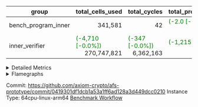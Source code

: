 | group | total_cells_used | total_cycles | total_proof_time_ms |
| --- | --- | --- | --- |
| bench_program_inner | <div style='text-align: right'>341,581</div>  | <div style='text-align: right'>42</div>  | <span style="color: green">(-2.0 [-0.1%])</span> <div style='text-align: right'>1,442.0</div>  |
| inner_verifier | <span style="color: green">(-4,710 [-0.0%])</span> <div style='text-align: right'>270,747,821</div>  | <span style="color: green">(-347 [-0.0%])</span> <div style='text-align: right'>6,362,163</div>  | <span style="color: green">(-1,215.0 [-1.3%])</span> <div style='text-align: right'>90,804.0</div>  |


<details>
<summary>Detailed Metrics</summary>

| group | execute_and_trace_gen_time_ms | execute_time_ms | stark_prove_excluding_trace_time_ms | total_cells | total_cells_used | total_cycles | total_proof_time_ms | verify_program_compile_ms |
| --- | --- | --- | --- | --- | --- | --- | --- | --- |
| bench_program_inner | <div style='text-align: right'>19.0</div>  | <div style='text-align: right'>17.0</div>  | <span style="color: green">(-2.0 [-0.1%])</span> <div style='text-align: right'>1,423.0</div>  | <div style='text-align: right'>1,980,240</div>  | <div style='text-align: right'>341,581</div>  | <div style='text-align: right'>42</div>  | <span style="color: green">(-2.0 [-0.1%])</span> <div style='text-align: right'>1,442.0</div>  |  |
| inner_verifier | <span style="color: green">(-13.0 [-0.1%])</span> <div style='text-align: right'>9,441.0</div>  | <span style="color: red">(+52.0 [+0.7%])</span> <div style='text-align: right'>7,914.0</div>  | <span style="color: green">(-1,202.0 [-1.5%])</span> <div style='text-align: right'>81,363.0</div>  | <div style='text-align: right'>651,755,544</div>  | <span style="color: green">(-4,710 [-0.0%])</span> <div style='text-align: right'>270,747,821</div>  | <span style="color: green">(-347 [-0.0%])</span> <div style='text-align: right'>6,362,163</div>  | <span style="color: green">(-1,215.0 [-1.3%])</span> <div style='text-align: right'>90,804.0</div>  | <span style="color: green">(-762.0 [-1.8%])</span> <div style='text-align: right'>42,519.0</div>  |

| group | chip_name | rows_used |
| --- | --- | --- |
| bench_program_inner | BitwiseOperationLookup | <div style='text-align: right'>65,536</div>  |
| bench_program_inner | BranchEqual | <div style='text-align: right'>5</div>  |
| bench_program_inner | FieldArithmetic | <div style='text-align: right'>13</div>  |
| bench_program_inner | FieldExtension | <div style='text-align: right'>1</div>  |
| bench_program_inner | Jal | <div style='text-align: right'>2</div>  |
| bench_program_inner | Keccak256 | <div style='text-align: right'>24</div>  |
| bench_program_inner | LoadStore | <div style='text-align: right'>20</div>  |
| bench_program_inner | Memory AccessAdapter<2> | <div style='text-align: right'>26</div>  |
| bench_program_inner | Memory AccessAdapter<4> | <div style='text-align: right'>13</div>  |
| bench_program_inner | Memory AccessAdapter<8> | <div style='text-align: right'>5</div>  |
| bench_program_inner | Memory Boundary | <div style='text-align: right'>65</div>  |
| bench_program_inner | ProgramChip | <div style='text-align: right'>37</div>  |
| inner_verifier | BranchEqual | <div style='text-align: right'>706,303</div>  |
| inner_verifier | FieldArithmetic | <span style="color: green">(-13 [-0.0%])</span> <div style='text-align: right'>1,595,214</div>  |
| inner_verifier | FieldExtension | <div style='text-align: right'>857,974</div>  |
| inner_verifier | Jal | <span style="color: green">(-334 [-1.1%])</span> <div style='text-align: right'>29,887</div>  |
| inner_verifier | LoadStore | <div style='text-align: right'>2,928,722</div>  |
| inner_verifier | Memory AccessAdapter<2> | <span style="color: green">(-56 [-0.0%])</span> <div style='text-align: right'>1,976,551</div>  |
| inner_verifier | Memory AccessAdapter<4> | <span style="color: green">(-28 [-0.0%])</span> <div style='text-align: right'>988,319</div>  |
| inner_verifier | Memory AccessAdapter<8> | <div style='text-align: right'>33,560</div>  |
| inner_verifier | Memory Boundary | <div style='text-align: right'>598,936</div>  |
| inner_verifier | Phantom | <div style='text-align: right'>223,666</div>  |
| inner_verifier | Poseidon2 | <div style='text-align: right'>20,397</div>  |
| inner_verifier | ProgramChip | <div style='text-align: right'>202,954</div>  |

| group | dsl_ir | opcode | frequency |
| --- | --- | --- | --- |
| bench_program_inner |  | JAL | <div style='text-align: right'>1</div>  |
| bench_program_inner |  | STOREW | <div style='text-align: right'>2</div>  |
| bench_program_inner | AddE | FE4ADD | <div style='text-align: right'>1</div>  |
| bench_program_inner | AddF | ADD | <div style='text-align: right'>1</div>  |
| bench_program_inner | AddVI | ADD | <div style='text-align: right'>6</div>  |
| bench_program_inner | Alloc | ADD | <div style='text-align: right'>2</div>  |
| bench_program_inner | Alloc | LOADW | <div style='text-align: right'>2</div>  |
| bench_program_inner | Alloc | MUL | <div style='text-align: right'>2</div>  |
| bench_program_inner | For | ADD | <div style='text-align: right'>2</div>  |
| bench_program_inner | For | BNE | <div style='text-align: right'>3</div>  |
| bench_program_inner | For | JAL | <div style='text-align: right'>1</div>  |
| bench_program_inner | For | STOREW | <div style='text-align: right'>1</div>  |
| bench_program_inner | IfEqI | BNE | <div style='text-align: right'>2</div>  |
| bench_program_inner | ImmE | STOREW | <div style='text-align: right'>8</div>  |
| bench_program_inner | ImmF | STOREW | <div style='text-align: right'>2</div>  |
| bench_program_inner | ImmV | STOREW | <div style='text-align: right'>3</div>  |
| bench_program_inner | Keccak256 | KECCAK256 | <div style='text-align: right'>1</div>  |
| bench_program_inner | StoreV | STOREW2 | <div style='text-align: right'>2</div>  |
| inner_verifier |  | JAL | <div style='text-align: right'>1</div>  |
| inner_verifier |  | STOREW | <div style='text-align: right'>2</div>  |
| inner_verifier | AddE | FE4ADD | <div style='text-align: right'>227,660</div>  |
| inner_verifier | AddEFFI | LOADW | <div style='text-align: right'>133</div>  |
| inner_verifier | AddEFFI | STOREW | <div style='text-align: right'>399</div>  |
| inner_verifier | AddEFI | ADD | <div style='text-align: right'>224</div>  |
| inner_verifier | AddEI | ADD | <div style='text-align: right'>67,996</div>  |
| inner_verifier | AddFI | ADD | <span style="color: green">(-13 [-0.1%])</span> <div style='text-align: right'>14,045</div>  |
| inner_verifier | AddV | ADD | <div style='text-align: right'>6,262</div>  |
| inner_verifier | AddVI | ADD | <div style='text-align: right'>278,789</div>  |
| inner_verifier | Alloc | ADD | <div style='text-align: right'>24,557</div>  |
| inner_verifier | Alloc | LOADW | <div style='text-align: right'>24,557</div>  |
| inner_verifier | Alloc | MUL | <div style='text-align: right'>14,833</div>  |
| inner_verifier | AssertEqE | BNE | <div style='text-align: right'>140</div>  |
| inner_verifier | AssertEqEI | BNE | <div style='text-align: right'>4</div>  |
| inner_verifier | AssertEqF | BNE | <div style='text-align: right'>4,054</div>  |
| inner_verifier | AssertEqV | BNE | <div style='text-align: right'>1,205</div>  |
| inner_verifier | AssertEqVI | BNE | <div style='text-align: right'>172</div>  |
| inner_verifier | CT-VerifierProgram | PHANTOM | <div style='text-align: right'>2</div>  |
| inner_verifier | CT-compute-reduced-opening | PHANTOM | <div style='text-align: right'>294</div>  |
| inner_verifier | CT-exp-reverse-bits-len | PHANTOM | <div style='text-align: right'>2,436</div>  |
| inner_verifier | CT-poseidon2-hash | PHANTOM | <div style='text-align: right'>1,302</div>  |
| inner_verifier | CT-poseidon2-hash-ext | PHANTOM | <div style='text-align: right'>714</div>  |
| inner_verifier | CT-poseidon2-hash-setup | PHANTOM | <div style='text-align: right'>200,298</div>  |
| inner_verifier | CT-sp1-fri-fold | PHANTOM | <div style='text-align: right'>3,780</div>  |
| inner_verifier | CT-stage-c-build-rounds | PHANTOM | <div style='text-align: right'>2</div>  |
| inner_verifier | CT-stage-d-1-verify-shape-and-sample-challenges | PHANTOM | <div style='text-align: right'>2</div>  |
| inner_verifier | CT-stage-d-2-fri-fold | PHANTOM | <div style='text-align: right'>2</div>  |
| inner_verifier | CT-stage-d-3-verify-challenges | PHANTOM | <div style='text-align: right'>2</div>  |
| inner_verifier | CT-stage-d-verify-pcs | PHANTOM | <div style='text-align: right'>2</div>  |
| inner_verifier | CT-stage-e-verify-constraints | PHANTOM | <div style='text-align: right'>2</div>  |
| inner_verifier | CT-verify-batch | PHANTOM | <div style='text-align: right'>294</div>  |
| inner_verifier | CT-verify-batch-ext | PHANTOM | <div style='text-align: right'>714</div>  |
| inner_verifier | CT-verify-batch-reduce-fast | PHANTOM | <div style='text-align: right'>2,016</div>  |
| inner_verifier | CT-verify-batch-reduce-fast-setup | PHANTOM | <div style='text-align: right'>2,016</div>  |
| inner_verifier | CT-verify-query | PHANTOM | <div style='text-align: right'>42</div>  |
| inner_verifier | DivE | BBE4DIV | <div style='text-align: right'>198,499</div>  |
| inner_verifier | DivEIN | BBE4DIV | <div style='text-align: right'>38</div>  |
| inner_verifier | DivEIN | STOREW | <div style='text-align: right'>152</div>  |
| inner_verifier | DivFIN | DIV | <div style='text-align: right'>90</div>  |
| inner_verifier | For | ADD | <div style='text-align: right'>540,355</div>  |
| inner_verifier | For | BNE | <div style='text-align: right'>560,217</div>  |
| inner_verifier | For | JAL | <div style='text-align: right'>19,862</div>  |
| inner_verifier | For | LOADW | <div style='text-align: right'>1,029</div>  |
| inner_verifier | For | STOREW | <div style='text-align: right'>18,833</div>  |
| inner_verifier | HintBitsF | PHANTOM | <div style='text-align: right'>22</div>  |
| inner_verifier | HintInputVec | PHANTOM | <div style='text-align: right'>9,724</div>  |
| inner_verifier | IfEq | BNE | <div style='text-align: right'>7,629</div>  |
| inner_verifier | IfEqI | BNE | <div style='text-align: right'>124,910</div>  |
| inner_verifier | IfEqI | JAL | <span style="color: green">(-334 [-3.2%])</span> <div style='text-align: right'>10,004</div>  |
| inner_verifier | IfNe | BEQ | <div style='text-align: right'>6,893</div>  |
| inner_verifier | IfNe | JAL | <div style='text-align: right'>20</div>  |
| inner_verifier | IfNeI | BEQ | <div style='text-align: right'>1,079</div>  |
| inner_verifier | ImmE | STOREW | <div style='text-align: right'>12,496</div>  |
| inner_verifier | ImmF | STOREW | <div style='text-align: right'>15,915</div>  |
| inner_verifier | ImmV | STOREW | <div style='text-align: right'>22,284</div>  |
| inner_verifier | LoadE | LOADW | <div style='text-align: right'>42,144</div>  |
| inner_verifier | LoadE | LOADW2 | <div style='text-align: right'>816,956</div>  |
| inner_verifier | LoadF | LOADW | <div style='text-align: right'>11,474</div>  |
| inner_verifier | LoadF | LOADW2 | <div style='text-align: right'>305,317</div>  |
| inner_verifier | LoadV | LOADW | <div style='text-align: right'>11,869</div>  |
| inner_verifier | LoadV | LOADW2 | <div style='text-align: right'>71,878</div>  |
| inner_verifier | MulE | BBE4MUL | <div style='text-align: right'>415,206</div>  |
| inner_verifier | MulEF | MUL | <div style='text-align: right'>1,732</div>  |
| inner_verifier | MulEFI | MUL | <div style='text-align: right'>1,408</div>  |
| inner_verifier | MulEI | BBE4MUL | <div style='text-align: right'>2,726</div>  |
| inner_verifier | MulEI | STOREW | <div style='text-align: right'>10,904</div>  |
| inner_verifier | MulF | MUL | <div style='text-align: right'>25,244</div>  |
| inner_verifier | MulFI | MUL | <div style='text-align: right'>14</div>  |
| inner_verifier | MulV | MUL | <div style='text-align: right'>682</div>  |
| inner_verifier | MulVI | MUL | <div style='text-align: right'>8,463</div>  |
| inner_verifier | NegE | MUL | <div style='text-align: right'>208</div>  |
| inner_verifier | Poseidon2CompressBabyBear | COMP_POS2 | <div style='text-align: right'>7,287</div>  |
| inner_verifier | Poseidon2PermuteBabyBear | PERM_POS2 | <div style='text-align: right'>13,110</div>  |
| inner_verifier | StoreE | STOREW | <div style='text-align: right'>11,268</div>  |
| inner_verifier | StoreE | STOREW2 | <div style='text-align: right'>12,668</div>  |
| inner_verifier | StoreF | STOREW | <div style='text-align: right'>13,388</div>  |
| inner_verifier | StoreF | STOREW2 | <div style='text-align: right'>103,775</div>  |
| inner_verifier | StoreHintWord | ADD | <div style='text-align: right'>195,048</div>  |
| inner_verifier | StoreHintWord | SHINTW | <div style='text-align: right'>205,454</div>  |
| inner_verifier | StoreV | STOREW | <div style='text-align: right'>1,426</div>  |
| inner_verifier | StoreV | STOREW2 | <div style='text-align: right'>25,621</div>  |
| inner_verifier | SubE | FE4SUB | <div style='text-align: right'>13,845</div>  |
| inner_verifier | SubEF | LOADW | <div style='text-align: right'>1,188,780</div>  |
| inner_verifier | SubEF | SUB | <div style='text-align: right'>396,260</div>  |
| inner_verifier | SubEFI | ADD | <div style='text-align: right'>1,224</div>  |
| inner_verifier | SubEI | ADD | <div style='text-align: right'>304</div>  |
| inner_verifier | SubV | SUB | <div style='text-align: right'>15,848</div>  |
| inner_verifier | SubVI | SUB | <div style='text-align: right'>1,271</div>  |
| inner_verifier | SubVIN | SUB | <div style='text-align: right'>357</div>  |

| group | air_name | dsl_ir | opcode | cells_used |
| --- | --- | --- | --- | --- |
| bench_program_inner | <JalNativeAdapterAir,JalCoreAir> |  | JAL | <div style='text-align: right'>10</div>  |
| bench_program_inner | Boundary |  | JAL | <div style='text-align: right'>11</div>  |
| bench_program_inner | <NativeLoadStoreAdapterAir<1>,KernelLoadStoreCoreAir<1>> |  | STOREW | <div style='text-align: right'>82</div>  |
| bench_program_inner | Boundary |  | STOREW | <div style='text-align: right'>22</div>  |
| bench_program_inner | <NativeVectorizedAdapterAir<4>,FieldExtensionCoreAir> | AddE | FE4ADD | <div style='text-align: right'>40</div>  |
| bench_program_inner | AccessAdapter<2> | AddE | FE4ADD | <div style='text-align: right'>66</div>  |
| bench_program_inner | AccessAdapter<4> | AddE | FE4ADD | <div style='text-align: right'>39</div>  |
| bench_program_inner | Boundary | AddE | FE4ADD | <div style='text-align: right'>44</div>  |
| bench_program_inner | <NativeAdapterAir<2, 1>,FieldArithmeticCoreAir> | AddF | ADD | <div style='text-align: right'>30</div>  |
| bench_program_inner | Boundary | AddF | ADD | <div style='text-align: right'>11</div>  |
| bench_program_inner | <NativeAdapterAir<2, 1>,FieldArithmeticCoreAir> | AddVI | ADD | <div style='text-align: right'>180</div>  |
| bench_program_inner | Boundary | AddVI | ADD | <div style='text-align: right'>22</div>  |
| bench_program_inner | <NativeAdapterAir<2, 1>,FieldArithmeticCoreAir> | Alloc | ADD | <div style='text-align: right'>60</div>  |
| bench_program_inner | <NativeLoadStoreAdapterAir<1>,KernelLoadStoreCoreAir<1>> | Alloc | LOADW | <div style='text-align: right'>82</div>  |
| bench_program_inner | Boundary | Alloc | LOADW | <div style='text-align: right'>22</div>  |
| bench_program_inner | <NativeAdapterAir<2, 1>,FieldArithmeticCoreAir> | Alloc | MUL | <div style='text-align: right'>60</div>  |
| bench_program_inner | <NativeAdapterAir<2, 1>,FieldArithmeticCoreAir> | For | ADD | <div style='text-align: right'>60</div>  |
| bench_program_inner | <BranchNativeAdapterAir,BranchEqualCoreAir<1>> | For | BNE | <div style='text-align: right'>69</div>  |
| bench_program_inner | <JalNativeAdapterAir,JalCoreAir> | For | JAL | <div style='text-align: right'>10</div>  |
| bench_program_inner | <NativeLoadStoreAdapterAir<1>,KernelLoadStoreCoreAir<1>> | For | STOREW | <div style='text-align: right'>41</div>  |
| bench_program_inner | Boundary | For | STOREW | <div style='text-align: right'>11</div>  |
| bench_program_inner | <BranchNativeAdapterAir,BranchEqualCoreAir<1>> | IfEqI | BNE | <div style='text-align: right'>46</div>  |
| bench_program_inner | <NativeLoadStoreAdapterAir<1>,KernelLoadStoreCoreAir<1>> | ImmE | STOREW | <div style='text-align: right'>328</div>  |
| bench_program_inner | Boundary | ImmE | STOREW | <div style='text-align: right'>88</div>  |
| bench_program_inner | <NativeLoadStoreAdapterAir<1>,KernelLoadStoreCoreAir<1>> | ImmF | STOREW | <div style='text-align: right'>82</div>  |
| bench_program_inner | Boundary | ImmF | STOREW | <div style='text-align: right'>22</div>  |
| bench_program_inner | <NativeLoadStoreAdapterAir<1>,KernelLoadStoreCoreAir<1>> | ImmV | STOREW | <div style='text-align: right'>123</div>  |
| bench_program_inner | Boundary | ImmV | STOREW | <div style='text-align: right'>22</div>  |
| bench_program_inner | AccessAdapter<2> | Keccak256 | KECCAK256 | <div style='text-align: right'>220</div>  |
| bench_program_inner | AccessAdapter<4> | Keccak256 | KECCAK256 | <div style='text-align: right'>130</div>  |
| bench_program_inner | AccessAdapter<8> | Keccak256 | KECCAK256 | <div style='text-align: right'>85</div>  |
| bench_program_inner | Boundary | Keccak256 | KECCAK256 | <div style='text-align: right'>418</div>  |
| bench_program_inner | KeccakVmAir | Keccak256 | KECCAK256 | <div style='text-align: right'>76,752</div>  |
| bench_program_inner | <NativeLoadStoreAdapterAir<1>,KernelLoadStoreCoreAir<1>> | StoreV | STOREW2 | <div style='text-align: right'>82</div>  |
| bench_program_inner | Boundary | StoreV | STOREW2 | <div style='text-align: right'>22</div>  |
| inner_verifier | <JalNativeAdapterAir,JalCoreAir> |  | JAL | <div style='text-align: right'>10</div>  |
| inner_verifier | Boundary |  | JAL | <div style='text-align: right'>11</div>  |
| inner_verifier | <NativeLoadStoreAdapterAir<1>,KernelLoadStoreCoreAir<1>> |  | STOREW | <div style='text-align: right'>82</div>  |
| inner_verifier | Boundary |  | STOREW | <div style='text-align: right'>22</div>  |
| inner_verifier | <NativeVectorizedAdapterAir<4>,FieldExtensionCoreAir> | AddE | FE4ADD | <div style='text-align: right'>9,106,400</div>  |
| inner_verifier | AccessAdapter<2> | AddE | FE4ADD | <div style='text-align: right'>1,116,368</div>  |
| inner_verifier | AccessAdapter<4> | AddE | FE4ADD | <div style='text-align: right'>659,672</div>  |
| inner_verifier | Boundary | AddE | FE4ADD | <div style='text-align: right'>1,200,540</div>  |
| inner_verifier | <NativeLoadStoreAdapterAir<1>,KernelLoadStoreCoreAir<1>> | AddEFFI | LOADW | <div style='text-align: right'>5,453</div>  |
| inner_verifier | AccessAdapter<2> | AddEFFI | LOADW | <div style='text-align: right'>946</div>  |
| inner_verifier | AccessAdapter<4> | AddEFFI | LOADW | <div style='text-align: right'>1,118</div>  |
| inner_verifier | Boundary | AddEFFI | LOADW | <div style='text-align: right'>264</div>  |
| inner_verifier | <NativeLoadStoreAdapterAir<1>,KernelLoadStoreCoreAir<1>> | AddEFFI | STOREW | <div style='text-align: right'>16,359</div>  |
| inner_verifier | AccessAdapter<2> | AddEFFI | STOREW | <div style='text-align: right'>946</div>  |
| inner_verifier | Boundary | AddEFFI | STOREW | <div style='text-align: right'>792</div>  |
| inner_verifier | <NativeAdapterAir<2, 1>,FieldArithmeticCoreAir> | AddEFI | ADD | <div style='text-align: right'>6,720</div>  |
| inner_verifier | AccessAdapter<2> | AddEFI | ADD | <div style='text-align: right'>858</div>  |
| inner_verifier | AccessAdapter<4> | AddEFI | ADD | <div style='text-align: right'>507</div>  |
| inner_verifier | Boundary | AddEFI | ADD | <div style='text-align: right'>1,232</div>  |
| inner_verifier | <NativeAdapterAir<2, 1>,FieldArithmeticCoreAir> | AddEI | ADD | <div style='text-align: right'>2,039,880</div>  |
| inner_verifier | AccessAdapter<2> | AddEI | ADD | <span style="color: green">(-308 [-0.1%])</span> <div style='text-align: right'>381,810</div>  |
| inner_verifier | AccessAdapter<4> | AddEI | ADD | <span style="color: green">(-182 [-0.1%])</span> <div style='text-align: right'>225,615</div>  |
| inner_verifier | Boundary | AddEI | ADD | <div style='text-align: right'>660,220</div>  |
| inner_verifier | <NativeAdapterAir<2, 1>,FieldArithmeticCoreAir> | AddFI | ADD | <span style="color: green">(-390 [-0.1%])</span> <div style='text-align: right'>421,350</div>  |
| inner_verifier | Boundary | AddFI | ADD | <div style='text-align: right'>264</div>  |
| inner_verifier | <NativeAdapterAir<2, 1>,FieldArithmeticCoreAir> | AddV | ADD | <div style='text-align: right'>187,860</div>  |
| inner_verifier | Boundary | AddV | ADD | <div style='text-align: right'>22</div>  |
| inner_verifier | <NativeAdapterAir<2, 1>,FieldArithmeticCoreAir> | AddVI | ADD | <div style='text-align: right'>8,363,670</div>  |
| inner_verifier | Boundary | AddVI | ADD | <div style='text-align: right'>8,668</div>  |
| inner_verifier | <NativeAdapterAir<2, 1>,FieldArithmeticCoreAir> | Alloc | ADD | <div style='text-align: right'>736,710</div>  |
| inner_verifier | <NativeLoadStoreAdapterAir<1>,KernelLoadStoreCoreAir<1>> | Alloc | LOADW | <div style='text-align: right'>1,006,837</div>  |
| inner_verifier | Boundary | Alloc | LOADW | <div style='text-align: right'>946</div>  |
| inner_verifier | <NativeAdapterAir<2, 1>,FieldArithmeticCoreAir> | Alloc | MUL | <div style='text-align: right'>444,990</div>  |
| inner_verifier | AccessAdapter<2> | Alloc | MUL | <div style='text-align: right'>22</div>  |
| inner_verifier | AccessAdapter<4> | Alloc | MUL | <div style='text-align: right'>26</div>  |
| inner_verifier | <BranchNativeAdapterAir,BranchEqualCoreAir<1>> | AssertEqE | BNE | <div style='text-align: right'>3,220</div>  |
| inner_verifier | AccessAdapter<2> | AssertEqE | BNE | <div style='text-align: right'>770</div>  |
| inner_verifier | AccessAdapter<4> | AssertEqE | BNE | <div style='text-align: right'>455</div>  |
| inner_verifier | <BranchNativeAdapterAir,BranchEqualCoreAir<1>> | AssertEqEI | BNE | <div style='text-align: right'>92</div>  |
| inner_verifier | AccessAdapter<2> | AssertEqEI | BNE | <div style='text-align: right'>22</div>  |
| inner_verifier | AccessAdapter<4> | AssertEqEI | BNE | <div style='text-align: right'>13</div>  |
| inner_verifier | <BranchNativeAdapterAir,BranchEqualCoreAir<1>> | AssertEqF | BNE | <div style='text-align: right'>93,242</div>  |
| inner_verifier | <BranchNativeAdapterAir,BranchEqualCoreAir<1>> | AssertEqV | BNE | <div style='text-align: right'>27,715</div>  |
| inner_verifier | <BranchNativeAdapterAir,BranchEqualCoreAir<1>> | AssertEqVI | BNE | <div style='text-align: right'>3,956</div>  |
| inner_verifier | PhantomAir | CT-VerifierProgram | PHANTOM | <div style='text-align: right'>12</div>  |
| inner_verifier | PhantomAir | CT-compute-reduced-opening | PHANTOM | <div style='text-align: right'>1,764</div>  |
| inner_verifier | PhantomAir | CT-exp-reverse-bits-len | PHANTOM | <div style='text-align: right'>14,616</div>  |
| inner_verifier | PhantomAir | CT-poseidon2-hash | PHANTOM | <div style='text-align: right'>7,812</div>  |
| inner_verifier | PhantomAir | CT-poseidon2-hash-ext | PHANTOM | <div style='text-align: right'>4,284</div>  |
| inner_verifier | PhantomAir | CT-poseidon2-hash-setup | PHANTOM | <div style='text-align: right'>1,201,788</div>  |
| inner_verifier | PhantomAir | CT-sp1-fri-fold | PHANTOM | <div style='text-align: right'>22,680</div>  |
| inner_verifier | PhantomAir | CT-stage-c-build-rounds | PHANTOM | <div style='text-align: right'>12</div>  |
| inner_verifier | PhantomAir | CT-stage-d-1-verify-shape-and-sample-challenges | PHANTOM | <div style='text-align: right'>12</div>  |
| inner_verifier | PhantomAir | CT-stage-d-2-fri-fold | PHANTOM | <div style='text-align: right'>12</div>  |
| inner_verifier | PhantomAir | CT-stage-d-3-verify-challenges | PHANTOM | <div style='text-align: right'>12</div>  |
| inner_verifier | PhantomAir | CT-stage-d-verify-pcs | PHANTOM | <div style='text-align: right'>12</div>  |
| inner_verifier | PhantomAir | CT-stage-e-verify-constraints | PHANTOM | <div style='text-align: right'>12</div>  |
| inner_verifier | PhantomAir | CT-verify-batch | PHANTOM | <div style='text-align: right'>1,764</div>  |
| inner_verifier | PhantomAir | CT-verify-batch-ext | PHANTOM | <div style='text-align: right'>4,284</div>  |
| inner_verifier | PhantomAir | CT-verify-batch-reduce-fast | PHANTOM | <div style='text-align: right'>12,096</div>  |
| inner_verifier | PhantomAir | CT-verify-batch-reduce-fast-setup | PHANTOM | <div style='text-align: right'>12,096</div>  |
| inner_verifier | PhantomAir | CT-verify-query | PHANTOM | <div style='text-align: right'>252</div>  |
| inner_verifier | <NativeVectorizedAdapterAir<4>,FieldExtensionCoreAir> | DivE | BBE4DIV | <div style='text-align: right'>7,939,960</div>  |
| inner_verifier | AccessAdapter<2> | DivE | BBE4DIV | <div style='text-align: right'>8,717,962</div>  |
| inner_verifier | AccessAdapter<4> | DivE | BBE4DIV | <div style='text-align: right'>5,151,523</div>  |
| inner_verifier | <NativeVectorizedAdapterAir<4>,FieldExtensionCoreAir> | DivEIN | BBE4DIV | <div style='text-align: right'>1,520</div>  |
| inner_verifier | AccessAdapter<2> | DivEIN | BBE4DIV | <div style='text-align: right'>1,584</div>  |
| inner_verifier | AccessAdapter<4> | DivEIN | BBE4DIV | <div style='text-align: right'>936</div>  |
| inner_verifier | Boundary | DivEIN | BBE4DIV | <div style='text-align: right'>396</div>  |
| inner_verifier | <NativeLoadStoreAdapterAir<1>,KernelLoadStoreCoreAir<1>> | DivEIN | STOREW | <div style='text-align: right'>6,232</div>  |
| inner_verifier | AccessAdapter<2> | DivEIN | STOREW | <div style='text-align: right'>550</div>  |
| inner_verifier | AccessAdapter<4> | DivEIN | STOREW | <div style='text-align: right'>156</div>  |
| inner_verifier | <NativeAdapterAir<2, 1>,FieldArithmeticCoreAir> | DivFIN | DIV | <div style='text-align: right'>2,700</div>  |
| inner_verifier | <NativeAdapterAir<2, 1>,FieldArithmeticCoreAir> | For | ADD | <div style='text-align: right'>16,210,650</div>  |
| inner_verifier | <BranchNativeAdapterAir,BranchEqualCoreAir<1>> | For | BNE | <div style='text-align: right'>12,884,991</div>  |
| inner_verifier | <JalNativeAdapterAir,JalCoreAir> | For | JAL | <div style='text-align: right'>198,620</div>  |
| inner_verifier | AccessAdapter<2> | For | JAL | <div style='text-align: right'>484</div>  |
| inner_verifier | AccessAdapter<4> | For | JAL | <div style='text-align: right'>572</div>  |
| inner_verifier | <NativeLoadStoreAdapterAir<1>,KernelLoadStoreCoreAir<1>> | For | LOADW | <div style='text-align: right'>42,189</div>  |
| inner_verifier | Boundary | For | LOADW | <div style='text-align: right'>231</div>  |
| inner_verifier | <NativeLoadStoreAdapterAir<1>,KernelLoadStoreCoreAir<1>> | For | STOREW | <div style='text-align: right'>772,153</div>  |
| inner_verifier | Boundary | For | STOREW | <div style='text-align: right'>583</div>  |
| inner_verifier | PhantomAir | HintBitsF | PHANTOM | <div style='text-align: right'>132</div>  |
| inner_verifier | PhantomAir | HintInputVec | PHANTOM | <div style='text-align: right'>58,344</div>  |
| inner_verifier | <BranchNativeAdapterAir,BranchEqualCoreAir<1>> | IfEq | BNE | <div style='text-align: right'>175,467</div>  |
| inner_verifier | <BranchNativeAdapterAir,BranchEqualCoreAir<1>> | IfEqI | BNE | <div style='text-align: right'>2,872,930</div>  |
| inner_verifier | <JalNativeAdapterAir,JalCoreAir> | IfEqI | JAL | <span style="color: green">(-3,340 [-3.2%])</span> <div style='text-align: right'>100,040</div>  |
| inner_verifier | <BranchNativeAdapterAir,BranchEqualCoreAir<1>> | IfNe | BEQ | <div style='text-align: right'>158,539</div>  |
| inner_verifier | <JalNativeAdapterAir,JalCoreAir> | IfNe | JAL | <div style='text-align: right'>200</div>  |
| inner_verifier | <BranchNativeAdapterAir,BranchEqualCoreAir<1>> | IfNeI | BEQ | <div style='text-align: right'>24,817</div>  |
| inner_verifier | <NativeLoadStoreAdapterAir<1>,KernelLoadStoreCoreAir<1>> | ImmE | STOREW | <div style='text-align: right'>512,336</div>  |
| inner_verifier | AccessAdapter<2> | ImmE | STOREW | <div style='text-align: right'>3,806</div>  |
| inner_verifier | AccessAdapter<4> | ImmE | STOREW | <div style='text-align: right'>2,249</div>  |
| inner_verifier | Boundary | ImmE | STOREW | <div style='text-align: right'>124,168</div>  |
| inner_verifier | <NativeLoadStoreAdapterAir<1>,KernelLoadStoreCoreAir<1>> | ImmF | STOREW | <div style='text-align: right'>652,515</div>  |
| inner_verifier | Boundary | ImmF | STOREW | <div style='text-align: right'>1,353</div>  |
| inner_verifier | <NativeLoadStoreAdapterAir<1>,KernelLoadStoreCoreAir<1>> | ImmV | STOREW | <div style='text-align: right'>913,644</div>  |
| inner_verifier | Boundary | ImmV | STOREW | <div style='text-align: right'>8,701</div>  |
| inner_verifier | <NativeLoadStoreAdapterAir<1>,KernelLoadStoreCoreAir<1>> | LoadE | LOADW | <div style='text-align: right'>1,727,904</div>  |
| inner_verifier | AccessAdapter<2> | LoadE | LOADW | <div style='text-align: right'>58,256</div>  |
| inner_verifier | AccessAdapter<4> | LoadE | LOADW | <div style='text-align: right'>34,424</div>  |
| inner_verifier | Boundary | LoadE | LOADW | <div style='text-align: right'>309,760</div>  |
| inner_verifier | <NativeLoadStoreAdapterAir<1>,KernelLoadStoreCoreAir<1>> | LoadE | LOADW2 | <div style='text-align: right'>33,495,196</div>  |
| inner_verifier | AccessAdapter<2> | LoadE | LOADW2 | <div style='text-align: right'>24,090</div>  |
| inner_verifier | AccessAdapter<4> | LoadE | LOADW2 | <div style='text-align: right'>14,235</div>  |
| inner_verifier | Boundary | LoadE | LOADW2 | <div style='text-align: right'>44</div>  |
| inner_verifier | <NativeLoadStoreAdapterAir<1>,KernelLoadStoreCoreAir<1>> | LoadF | LOADW | <div style='text-align: right'>470,434</div>  |
| inner_verifier | AccessAdapter<2> | LoadF | LOADW | <div style='text-align: right'>22,176</div>  |
| inner_verifier | AccessAdapter<4> | LoadF | LOADW | <div style='text-align: right'>13,104</div>  |
| inner_verifier | AccessAdapter<8> | LoadF | LOADW | <div style='text-align: right'>8,568</div>  |
| inner_verifier | Boundary | LoadF | LOADW | <div style='text-align: right'>286</div>  |
| inner_verifier | <NativeLoadStoreAdapterAir<1>,KernelLoadStoreCoreAir<1>> | LoadF | LOADW2 | <div style='text-align: right'>12,517,997</div>  |
| inner_verifier | AccessAdapter<2> | LoadF | LOADW2 | <div style='text-align: right'>605</div>  |
| inner_verifier | AccessAdapter<4> | LoadF | LOADW2 | <div style='text-align: right'>364</div>  |
| inner_verifier | AccessAdapter<8> | LoadF | LOADW2 | <div style='text-align: right'>391</div>  |
| inner_verifier | Boundary | LoadF | LOADW2 | <div style='text-align: right'>297</div>  |
| inner_verifier | <NativeLoadStoreAdapterAir<1>,KernelLoadStoreCoreAir<1>> | LoadV | LOADW | <div style='text-align: right'>486,629</div>  |
| inner_verifier | Boundary | LoadV | LOADW | <div style='text-align: right'>7,975</div>  |
| inner_verifier | <NativeLoadStoreAdapterAir<1>,KernelLoadStoreCoreAir<1>> | LoadV | LOADW2 | <div style='text-align: right'>2,946,998</div>  |
| inner_verifier | Boundary | LoadV | LOADW2 | <div style='text-align: right'>935</div>  |
| inner_verifier | <NativeVectorizedAdapterAir<4>,FieldExtensionCoreAir> | MulE | BBE4MUL | <div style='text-align: right'>16,608,240</div>  |
| inner_verifier | AccessAdapter<2> | MulE | BBE4MUL | <span style="color: green">(-308 [-0.1%])</span> <div style='text-align: right'>496,166</div>  |
| inner_verifier | AccessAdapter<4> | MulE | BBE4MUL | <span style="color: green">(-182 [-0.1%])</span> <div style='text-align: right'>293,189</div>  |
| inner_verifier | Boundary | MulE | BBE4MUL | <div style='text-align: right'>698,060</div>  |
| inner_verifier | <NativeAdapterAir<2, 1>,FieldArithmeticCoreAir> | MulEF | MUL | <div style='text-align: right'>51,960</div>  |
| inner_verifier | AccessAdapter<2> | MulEF | MUL | <div style='text-align: right'>8,514</div>  |
| inner_verifier | AccessAdapter<4> | MulEF | MUL | <div style='text-align: right'>5,031</div>  |
| inner_verifier | Boundary | MulEF | MUL | <div style='text-align: right'>704</div>  |
| inner_verifier | <NativeAdapterAir<2, 1>,FieldArithmeticCoreAir> | MulEFI | MUL | <div style='text-align: right'>42,240</div>  |
| inner_verifier | AccessAdapter<2> | MulEFI | MUL | <div style='text-align: right'>1,782</div>  |
| inner_verifier | AccessAdapter<4> | MulEFI | MUL | <div style='text-align: right'>1,053</div>  |
| inner_verifier | Boundary | MulEFI | MUL | <div style='text-align: right'>13,640</div>  |
| inner_verifier | <NativeVectorizedAdapterAir<4>,FieldExtensionCoreAir> | MulEI | BBE4MUL | <div style='text-align: right'>109,040</div>  |
| inner_verifier | AccessAdapter<2> | MulEI | BBE4MUL | <div style='text-align: right'>162,404</div>  |
| inner_verifier | AccessAdapter<4> | MulEI | BBE4MUL | <div style='text-align: right'>95,966</div>  |
| inner_verifier | Boundary | MulEI | BBE4MUL | <div style='text-align: right'>87,252</div>  |
| inner_verifier | <NativeLoadStoreAdapterAir<1>,KernelLoadStoreCoreAir<1>> | MulEI | STOREW | <div style='text-align: right'>447,064</div>  |
| inner_verifier | AccessAdapter<2> | MulEI | STOREW | <div style='text-align: right'>59,730</div>  |
| inner_verifier | AccessAdapter<4> | MulEI | STOREW | <div style='text-align: right'>35,165</div>  |
| inner_verifier | Boundary | MulEI | STOREW | <div style='text-align: right'>33</div>  |
| inner_verifier | <NativeAdapterAir<2, 1>,FieldArithmeticCoreAir> | MulF | MUL | <div style='text-align: right'>757,320</div>  |
| inner_verifier | Boundary | MulF | MUL | <div style='text-align: right'>11</div>  |
| inner_verifier | <NativeAdapterAir<2, 1>,FieldArithmeticCoreAir> | MulFI | MUL | <div style='text-align: right'>420</div>  |
| inner_verifier | Boundary | MulFI | MUL | <div style='text-align: right'>11</div>  |
| inner_verifier | <NativeAdapterAir<2, 1>,FieldArithmeticCoreAir> | MulV | MUL | <div style='text-align: right'>20,460</div>  |
| inner_verifier | Boundary | MulV | MUL | <div style='text-align: right'>7,469</div>  |
| inner_verifier | <NativeAdapterAir<2, 1>,FieldArithmeticCoreAir> | MulVI | MUL | <div style='text-align: right'>253,890</div>  |
| inner_verifier | Boundary | MulVI | MUL | <div style='text-align: right'>77</div>  |
| inner_verifier | <NativeAdapterAir<2, 1>,FieldArithmeticCoreAir> | NegE | MUL | <div style='text-align: right'>6,240</div>  |
| inner_verifier | AccessAdapter<2> | NegE | MUL | <div style='text-align: right'>1,320</div>  |
| inner_verifier | AccessAdapter<4> | NegE | MUL | <div style='text-align: right'>780</div>  |
| inner_verifier | Boundary | NegE | MUL | <div style='text-align: right'>1,408</div>  |
| inner_verifier | AccessAdapter<2> | Poseidon2CompressBabyBear | COMP_POS2 | <div style='text-align: right'>298,452</div>  |
| inner_verifier | AccessAdapter<4> | Poseidon2CompressBabyBear | COMP_POS2 | <div style='text-align: right'>176,358</div>  |
| inner_verifier | AccessAdapter<8> | Poseidon2CompressBabyBear | COMP_POS2 | <div style='text-align: right'>115,311</div>  |
| inner_verifier | Poseidon2VmAir<BabyBear> | Poseidon2CompressBabyBear | COMP_POS2 | <div style='text-align: right'>3,045,966</div>  |
| inner_verifier | AccessAdapter<2> | Poseidon2PermuteBabyBear | PERM_POS2 | <div style='text-align: right'>617,309</div>  |
| inner_verifier | AccessAdapter<4> | Poseidon2PermuteBabyBear | PERM_POS2 | <div style='text-align: right'>365,053</div>  |
| inner_verifier | AccessAdapter<8> | Poseidon2PermuteBabyBear | PERM_POS2 | <div style='text-align: right'>240,465</div>  |
| inner_verifier | Poseidon2VmAir<BabyBear> | Poseidon2PermuteBabyBear | PERM_POS2 | <div style='text-align: right'>5,479,980</div>  |
| inner_verifier | <NativeLoadStoreAdapterAir<1>,KernelLoadStoreCoreAir<1>> | StoreE | STOREW | <div style='text-align: right'>461,988</div>  |
| inner_verifier | AccessAdapter<2> | StoreE | STOREW | <div style='text-align: right'>7,898</div>  |
| inner_verifier | AccessAdapter<4> | StoreE | STOREW | <div style='text-align: right'>4,667</div>  |
| inner_verifier | Boundary | StoreE | STOREW | <div style='text-align: right'>123,948</div>  |
| inner_verifier | <NativeLoadStoreAdapterAir<1>,KernelLoadStoreCoreAir<1>> | StoreE | STOREW2 | <div style='text-align: right'>519,388</div>  |
| inner_verifier | AccessAdapter<2> | StoreE | STOREW2 | <div style='text-align: right'>53,592</div>  |
| inner_verifier | AccessAdapter<4> | StoreE | STOREW2 | <div style='text-align: right'>31,668</div>  |
| inner_verifier | Boundary | StoreE | STOREW2 | <div style='text-align: right'>16,456</div>  |
| inner_verifier | <NativeLoadStoreAdapterAir<1>,KernelLoadStoreCoreAir<1>> | StoreF | STOREW | <div style='text-align: right'>548,908</div>  |
| inner_verifier | Boundary | StoreF | STOREW | <div style='text-align: right'>147,268</div>  |
| inner_verifier | <NativeLoadStoreAdapterAir<1>,KernelLoadStoreCoreAir<1>> | StoreF | STOREW2 | <div style='text-align: right'>4,254,775</div>  |
| inner_verifier | AccessAdapter<2> | StoreF | STOREW2 | <div style='text-align: right'>527,945</div>  |
| inner_verifier | AccessAdapter<4> | StoreF | STOREW2 | <div style='text-align: right'>312,247</div>  |
| inner_verifier | AccessAdapter<8> | StoreF | STOREW2 | <div style='text-align: right'>205,785</div>  |
| inner_verifier | Boundary | StoreF | STOREW2 | <div style='text-align: right'>34,320</div>  |
| inner_verifier | <NativeAdapterAir<2, 1>,FieldArithmeticCoreAir> | StoreHintWord | ADD | <div style='text-align: right'>5,851,440</div>  |
| inner_verifier | <NativeLoadStoreAdapterAir<1>,KernelLoadStoreCoreAir<1>> | StoreHintWord | SHINTW | <div style='text-align: right'>8,423,614</div>  |
| inner_verifier | Boundary | StoreHintWord | SHINTW | <div style='text-align: right'>2,259,994</div>  |
| inner_verifier | <NativeLoadStoreAdapterAir<1>,KernelLoadStoreCoreAir<1>> | StoreV | STOREW | <div style='text-align: right'>58,466</div>  |
| inner_verifier | Boundary | StoreV | STOREW | <div style='text-align: right'>15,686</div>  |
| inner_verifier | <NativeLoadStoreAdapterAir<1>,KernelLoadStoreCoreAir<1>> | StoreV | STOREW2 | <div style='text-align: right'>1,050,461</div>  |
| inner_verifier | Boundary | StoreV | STOREW2 | <div style='text-align: right'>279,356</div>  |
| inner_verifier | <NativeVectorizedAdapterAir<4>,FieldExtensionCoreAir> | SubE | FE4SUB | <div style='text-align: right'>553,800</div>  |
| inner_verifier | AccessAdapter<2> | SubE | FE4SUB | <div style='text-align: right'>455,048</div>  |
| inner_verifier | AccessAdapter<4> | SubE | FE4SUB | <div style='text-align: right'>268,892</div>  |
| inner_verifier | Boundary | SubE | FE4SUB | <div style='text-align: right'>554,180</div>  |
| inner_verifier | <NativeLoadStoreAdapterAir<1>,KernelLoadStoreCoreAir<1>> | SubEF | LOADW | <div style='text-align: right'>48,739,980</div>  |
| inner_verifier | AccessAdapter<2> | SubEF | LOADW | <div style='text-align: right'>4,358,849</div>  |
| inner_verifier | <NativeAdapterAir<2, 1>,FieldArithmeticCoreAir> | SubEF | SUB | <div style='text-align: right'>11,887,800</div>  |
| inner_verifier | AccessAdapter<2> | SubEF | SUB | <div style='text-align: right'>4,358,849</div>  |
| inner_verifier | AccessAdapter<4> | SubEF | SUB | <div style='text-align: right'>5,151,367</div>  |
| inner_verifier | <NativeAdapterAir<2, 1>,FieldArithmeticCoreAir> | SubEFI | ADD | <div style='text-align: right'>36,720</div>  |
| inner_verifier | AccessAdapter<2> | SubEFI | ADD | <div style='text-align: right'>572</div>  |
| inner_verifier | AccessAdapter<4> | SubEFI | ADD | <div style='text-align: right'>338</div>  |
| inner_verifier | Boundary | SubEFI | ADD | <div style='text-align: right'>12,232</div>  |
| inner_verifier | <NativeAdapterAir<2, 1>,FieldArithmeticCoreAir> | SubEI | ADD | <div style='text-align: right'>9,120</div>  |
| inner_verifier | AccessAdapter<2> | SubEI | ADD | <div style='text-align: right'>2,376</div>  |
| inner_verifier | AccessAdapter<4> | SubEI | ADD | <div style='text-align: right'>1,404</div>  |
| inner_verifier | Boundary | SubEI | ADD | <div style='text-align: right'>704</div>  |
| inner_verifier | <NativeAdapterAir<2, 1>,FieldArithmeticCoreAir> | SubV | SUB | <div style='text-align: right'>475,440</div>  |
| inner_verifier | Boundary | SubV | SUB | <div style='text-align: right'>44</div>  |
| inner_verifier | <NativeAdapterAir<2, 1>,FieldArithmeticCoreAir> | SubVI | SUB | <div style='text-align: right'>38,130</div>  |
| inner_verifier | Boundary | SubVI | SUB | <div style='text-align: right'>7,733</div>  |
| inner_verifier | <NativeAdapterAir<2, 1>,FieldArithmeticCoreAir> | SubVIN | SUB | <div style='text-align: right'>10,710</div>  |

| group | air_name | cells | constraints | interactions | main_cols | perm_cols | prep_cols | quotient_deg | rows |
| --- | --- | --- | --- | --- | --- | --- | --- | --- | --- |
| bench_program_inner | ProgramAir | <div style='text-align: right'>1,152</div>  | <div style='text-align: right'>4</div>  | <div style='text-align: right'>1</div>  | <div style='text-align: right'>10</div>  | <div style='text-align: right'>8</div>  |  | <div style='text-align: right'>1</div>  | <div style='text-align: right'>64</div>  |
| bench_program_inner | VmConnectorAir | <div style='text-align: right'>32</div>  | <div style='text-align: right'>9</div>  | <div style='text-align: right'>3</div>  | <div style='text-align: right'>4</div>  | <div style='text-align: right'>12</div>  | <div style='text-align: right'>1</div>  | <div style='text-align: right'>2</div>  | <div style='text-align: right'>2</div>  |
| bench_program_inner | VolatileBoundaryAir | <div style='text-align: right'>2,944</div>  | <div style='text-align: right'>17</div>  | <div style='text-align: right'>4</div>  | <div style='text-align: right'>11</div>  | <div style='text-align: right'>12</div>  |  | <div style='text-align: right'>2</div>  | <div style='text-align: right'>128</div>  |
| bench_program_inner | AccessAdapterAir<2> | <div style='text-align: right'>2,240</div>  | <div style='text-align: right'>14</div>  | <div style='text-align: right'>5</div>  | <div style='text-align: right'>11</div>  | <div style='text-align: right'>24</div>  |  | <div style='text-align: right'>2</div>  | <div style='text-align: right'>64</div>  |
| bench_program_inner | AccessAdapterAir<4> | <div style='text-align: right'>1,184</div>  | <div style='text-align: right'>14</div>  | <div style='text-align: right'>5</div>  | <div style='text-align: right'>13</div>  | <div style='text-align: right'>24</div>  |  | <div style='text-align: right'>2</div>  | <div style='text-align: right'>32</div>  |
| bench_program_inner | AccessAdapterAir<8> | <div style='text-align: right'>656</div>  | <div style='text-align: right'>14</div>  | <div style='text-align: right'>5</div>  | <div style='text-align: right'>17</div>  | <div style='text-align: right'>24</div>  |  | <div style='text-align: right'>2</div>  | <div style='text-align: right'>16</div>  |
| bench_program_inner | VmAirWrapper<NativeLoadStoreAdapterAir<1>, KernelLoadStoreCoreAir<1> | <div style='text-align: right'>2,720</div>  | <div style='text-align: right'>36</div>  | <div style='text-align: right'>19</div>  | <div style='text-align: right'>41</div>  | <div style='text-align: right'>44</div>  |  | <div style='text-align: right'>2</div>  | <div style='text-align: right'>32</div>  |
| bench_program_inner | VmAirWrapper<BranchNativeAdapterAir, BranchEqualCoreAir<1> | <div style='text-align: right'>568</div>  | <div style='text-align: right'>28</div>  | <div style='text-align: right'>11</div>  | <div style='text-align: right'>23</div>  | <div style='text-align: right'>48</div>  |  | <div style='text-align: right'>2</div>  | <div style='text-align: right'>8</div>  |
| bench_program_inner | VmAirWrapper<JalNativeAdapterAir, JalCoreAir> | <div style='text-align: right'>60</div>  | <div style='text-align: right'>8</div>  | <div style='text-align: right'>7</div>  | <div style='text-align: right'>10</div>  | <div style='text-align: right'>20</div>  |  | <div style='text-align: right'>2</div>  | <div style='text-align: right'>2</div>  |
| bench_program_inner | VmAirWrapper<NativeAdapterAir<2, 1>, FieldArithmeticCoreAir> | <div style='text-align: right'>1,056</div>  | <div style='text-align: right'>27</div>  | <div style='text-align: right'>15</div>  | <div style='text-align: right'>30</div>  | <div style='text-align: right'>36</div>  |  | <div style='text-align: right'>2</div>  | <div style='text-align: right'>16</div>  |
| bench_program_inner | VmAirWrapper<NativeVectorizedAdapterAir<4>, FieldExtensionCoreAir> | <div style='text-align: right'>76</div>  | <div style='text-align: right'>27</div>  | <div style='text-align: right'>15</div>  | <div style='text-align: right'>40</div>  | <div style='text-align: right'>36</div>  |  | <div style='text-align: right'>2</div>  | <div style='text-align: right'>1</div>  |
| bench_program_inner | KeccakVmAir | <div style='text-align: right'>132,544</div>  | <div style='text-align: right'>2,251</div>  | <div style='text-align: right'>235</div>  | <div style='text-align: right'>3,198</div>  | <div style='text-align: right'>944</div>  |  | <div style='text-align: right'>2</div>  | <div style='text-align: right'>32</div>  |
| bench_program_inner | BitwiseOperationLookupAir<8> | <div style='text-align: right'>655,360</div>  | <div style='text-align: right'>4</div>  | <div style='text-align: right'>2</div>  | <div style='text-align: right'>2</div>  | <div style='text-align: right'>8</div>  | <div style='text-align: right'>3</div>  | <div style='text-align: right'>2</div>  | <div style='text-align: right'>65,536</div>  |
| bench_program_inner | VariableRangeCheckerAir | <div style='text-align: right'>1,179,648</div>  | <div style='text-align: right'>4</div>  | <div style='text-align: right'>1</div>  | <div style='text-align: right'>1</div>  | <div style='text-align: right'>8</div>  | <div style='text-align: right'>2</div>  | <div style='text-align: right'>1</div>  | <div style='text-align: right'>131,072</div>  |
| inner_verifier | ProgramAir | <div style='text-align: right'>4,718,592</div>  | <div style='text-align: right'>4</div>  | <div style='text-align: right'>1</div>  | <div style='text-align: right'>10</div>  | <div style='text-align: right'>8</div>  |  | <div style='text-align: right'>1</div>  | <div style='text-align: right'>262,144</div>  |
| inner_verifier | VmConnectorAir | <div style='text-align: right'>24</div>  | <div style='text-align: right'>8</div>  | <div style='text-align: right'>3</div>  | <div style='text-align: right'>4</div>  | <div style='text-align: right'>8</div>  | <div style='text-align: right'>1</div>  | <div style='text-align: right'>4</div>  | <div style='text-align: right'>2</div>  |
| inner_verifier | VolatileBoundaryAir | <div style='text-align: right'>19,922,944</div>  | <div style='text-align: right'>16</div>  | <div style='text-align: right'>4</div>  | <div style='text-align: right'>11</div>  | <div style='text-align: right'>8</div>  |  | <div style='text-align: right'>4</div>  | <div style='text-align: right'>1,048,576</div>  |
| inner_verifier | AccessAdapterAir<2> | <div style='text-align: right'>96,468,992</div>  | <div style='text-align: right'>11</div>  | <div style='text-align: right'>5</div>  | <div style='text-align: right'>11</div>  | <div style='text-align: right'>12</div>  |  | <div style='text-align: right'>4</div>  | <div style='text-align: right'>4,194,304</div>  |
| inner_verifier | AccessAdapterAir<4> | <div style='text-align: right'>52,428,800</div>  | <div style='text-align: right'>11</div>  | <div style='text-align: right'>5</div>  | <div style='text-align: right'>13</div>  | <div style='text-align: right'>12</div>  |  | <div style='text-align: right'>4</div>  | <div style='text-align: right'>2,097,152</div>  |
| inner_verifier | AccessAdapterAir<8> | <div style='text-align: right'>1,900,544</div>  | <div style='text-align: right'>11</div>  | <div style='text-align: right'>5</div>  | <div style='text-align: right'>17</div>  | <div style='text-align: right'>12</div>  |  | <div style='text-align: right'>4</div>  | <div style='text-align: right'>65,536</div>  |
| inner_verifier | PhantomAir | <div style='text-align: right'>3,670,016</div>  | <div style='text-align: right'>4</div>  | <div style='text-align: right'>3</div>  | <div style='text-align: right'>6</div>  | <div style='text-align: right'>8</div>  |  | <div style='text-align: right'>4</div>  | <div style='text-align: right'>262,144</div>  |
| inner_verifier | VmAirWrapper<NativeLoadStoreAdapterAir<1>, KernelLoadStoreCoreAir<1> | <div style='text-align: right'>255,852,544</div>  | <div style='text-align: right'>30</div>  | <div style='text-align: right'>19</div>  | <div style='text-align: right'>41</div>  | <div style='text-align: right'>20</div>  |  | <div style='text-align: right'>8</div>  | <div style='text-align: right'>4,194,304</div>  |
| inner_verifier | VmAirWrapper<BranchNativeAdapterAir, BranchEqualCoreAir<1> | <div style='text-align: right'>45,088,768</div>  | <div style='text-align: right'>21</div>  | <div style='text-align: right'>11</div>  | <div style='text-align: right'>23</div>  | <div style='text-align: right'>20</div>  |  | <div style='text-align: right'>4</div>  | <div style='text-align: right'>1,048,576</div>  |
| inner_verifier | VmAirWrapper<JalNativeAdapterAir, JalCoreAir> | <div style='text-align: right'>720,896</div>  | <div style='text-align: right'>6</div>  | <div style='text-align: right'>7</div>  | <div style='text-align: right'>10</div>  | <div style='text-align: right'>12</div>  |  | <div style='text-align: right'>8</div>  | <div style='text-align: right'>32,768</div>  |
| inner_verifier | VmAirWrapper<NativeAdapterAir<2, 1>, FieldArithmeticCoreAir> | <div style='text-align: right'>96,468,992</div>  | <div style='text-align: right'>22</div>  | <div style='text-align: right'>15</div>  | <div style='text-align: right'>30</div>  | <div style='text-align: right'>16</div>  |  | <div style='text-align: right'>8</div>  | <div style='text-align: right'>2,097,152</div>  |
| inner_verifier | VmAirWrapper<NativeVectorizedAdapterAir<4>, FieldExtensionCoreAir> | <div style='text-align: right'>58,720,256</div>  | <div style='text-align: right'>22</div>  | <div style='text-align: right'>15</div>  | <div style='text-align: right'>40</div>  | <div style='text-align: right'>16</div>  |  | <div style='text-align: right'>8</div>  | <div style='text-align: right'>1,048,576</div>  |
| inner_verifier | Poseidon2VmAir<BabyBear> | <div style='text-align: right'>14,614,528</div>  | <div style='text-align: right'>374</div>  | <div style='text-align: right'>32</div>  | <div style='text-align: right'>418</div>  | <div style='text-align: right'>28</div>  |  | <div style='text-align: right'>8</div>  | <div style='text-align: right'>32,768</div>  |
| inner_verifier | VariableRangeCheckerAir | <div style='text-align: right'>1,179,648</div>  | <div style='text-align: right'>4</div>  | <div style='text-align: right'>1</div>  | <div style='text-align: right'>1</div>  | <div style='text-align: right'>8</div>  | <div style='text-align: right'>2</div>  | <div style='text-align: right'>1</div>  | <div style='text-align: right'>131,072</div>  |

</details>



<details>
<summary>Flamegraphs</summary>

[![](https://axiom-public-data-sandbox-us-east-1.s3.us-east-1.amazonaws.com/benchmark/github/flamegraphs/0419301df1dcb1a53a1ff6ad128a3d449dcc0210/small_e2e-bench_program_inner.dsl_ir.opcode.air_name.cells_used.reverse.svg)](https://axiom-public-data-sandbox-us-east-1.s3.us-east-1.amazonaws.com/benchmark/github/flamegraphs/0419301df1dcb1a53a1ff6ad128a3d449dcc0210/small_e2e-bench_program_inner.dsl_ir.opcode.air_name.cells_used.reverse.svg)
[![](https://axiom-public-data-sandbox-us-east-1.s3.us-east-1.amazonaws.com/benchmark/github/flamegraphs/0419301df1dcb1a53a1ff6ad128a3d449dcc0210/small_e2e-bench_program_inner.dsl_ir.opcode.air_name.cells_used.svg)](https://axiom-public-data-sandbox-us-east-1.s3.us-east-1.amazonaws.com/benchmark/github/flamegraphs/0419301df1dcb1a53a1ff6ad128a3d449dcc0210/small_e2e-bench_program_inner.dsl_ir.opcode.air_name.cells_used.svg)
[![](https://axiom-public-data-sandbox-us-east-1.s3.us-east-1.amazonaws.com/benchmark/github/flamegraphs/0419301df1dcb1a53a1ff6ad128a3d449dcc0210/small_e2e-bench_program_inner.dsl_ir.opcode.frequency.reverse.svg)](https://axiom-public-data-sandbox-us-east-1.s3.us-east-1.amazonaws.com/benchmark/github/flamegraphs/0419301df1dcb1a53a1ff6ad128a3d449dcc0210/small_e2e-bench_program_inner.dsl_ir.opcode.frequency.reverse.svg)
[![](https://axiom-public-data-sandbox-us-east-1.s3.us-east-1.amazonaws.com/benchmark/github/flamegraphs/0419301df1dcb1a53a1ff6ad128a3d449dcc0210/small_e2e-bench_program_inner.dsl_ir.opcode.frequency.svg)](https://axiom-public-data-sandbox-us-east-1.s3.us-east-1.amazonaws.com/benchmark/github/flamegraphs/0419301df1dcb1a53a1ff6ad128a3d449dcc0210/small_e2e-bench_program_inner.dsl_ir.opcode.frequency.svg)
[![](https://axiom-public-data-sandbox-us-east-1.s3.us-east-1.amazonaws.com/benchmark/github/flamegraphs/0419301df1dcb1a53a1ff6ad128a3d449dcc0210/small_e2e-inner_verifier.dsl_ir.opcode.air_name.cells_used.reverse.svg)](https://axiom-public-data-sandbox-us-east-1.s3.us-east-1.amazonaws.com/benchmark/github/flamegraphs/0419301df1dcb1a53a1ff6ad128a3d449dcc0210/small_e2e-inner_verifier.dsl_ir.opcode.air_name.cells_used.reverse.svg)
[![](https://axiom-public-data-sandbox-us-east-1.s3.us-east-1.amazonaws.com/benchmark/github/flamegraphs/0419301df1dcb1a53a1ff6ad128a3d449dcc0210/small_e2e-inner_verifier.dsl_ir.opcode.air_name.cells_used.svg)](https://axiom-public-data-sandbox-us-east-1.s3.us-east-1.amazonaws.com/benchmark/github/flamegraphs/0419301df1dcb1a53a1ff6ad128a3d449dcc0210/small_e2e-inner_verifier.dsl_ir.opcode.air_name.cells_used.svg)
[![](https://axiom-public-data-sandbox-us-east-1.s3.us-east-1.amazonaws.com/benchmark/github/flamegraphs/0419301df1dcb1a53a1ff6ad128a3d449dcc0210/small_e2e-inner_verifier.dsl_ir.opcode.frequency.reverse.svg)](https://axiom-public-data-sandbox-us-east-1.s3.us-east-1.amazonaws.com/benchmark/github/flamegraphs/0419301df1dcb1a53a1ff6ad128a3d449dcc0210/small_e2e-inner_verifier.dsl_ir.opcode.frequency.reverse.svg)
[![](https://axiom-public-data-sandbox-us-east-1.s3.us-east-1.amazonaws.com/benchmark/github/flamegraphs/0419301df1dcb1a53a1ff6ad128a3d449dcc0210/small_e2e-inner_verifier.dsl_ir.opcode.frequency.svg)](https://axiom-public-data-sandbox-us-east-1.s3.us-east-1.amazonaws.com/benchmark/github/flamegraphs/0419301df1dcb1a53a1ff6ad128a3d449dcc0210/small_e2e-inner_verifier.dsl_ir.opcode.frequency.svg)

</details>

Commit: https://github.com/axiom-crypto/afs-prototype/commit/0419301df1dcb1a53a1ff6ad128a3d449dcc0210
Instance Type: 64cpu-linux-arm64
[Benchmark Workflow](https://github.com/axiom-crypto/afs-prototype/actions/runs/11621560392)
